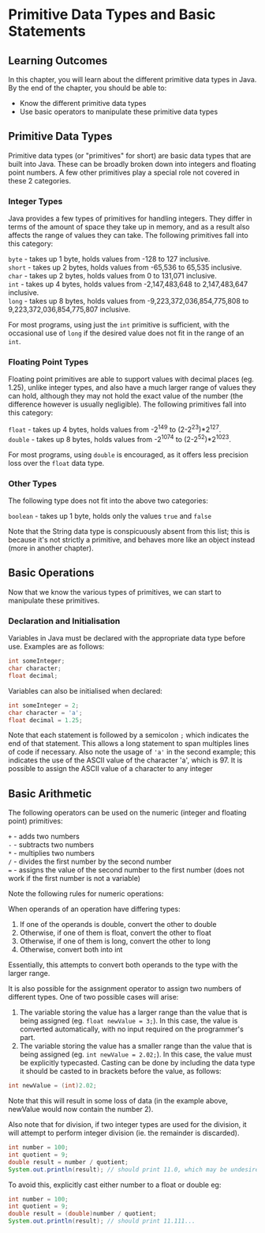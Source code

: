 # Primitive Data Types and Basic Statements

## Learning Outcomes

In this chapter, you will learn about the different primitive data types in Java.
By the end of the chapter, you should be able to:
- Know the different primitive data types
- Use basic operators to manipulate these primitive data types

## Primitive Data Types

Primitive data types (or "primitives" for short) are basic data types that are built into Java. These can be broadly broken down into integers and floating point numbers. A few other primitives play a special role not covered in these 2 categories.

### Integer Types

Java provides a few types of primitives for handling integers. They differ in terms of the amount of space they take up in memory, and as a result also affects the range of values they can take. The following primitives fall into this category:

`byte` - takes up 1 byte, holds values from -128 to 127 inclusive.\
`short` - takes up 2 bytes, holds values from -65,536 to 65,535 inclusive.\
`char` - takes up 2 bytes, holds values from 0 to 131,071 inclusive.\
`int` - takes up 4 bytes, holds values from -2,147,483,648 to 2,147,483,647 inclusive.\
`long` - takes up 8 bytes, holds values from -9,223,372,036,854,775,808 to 9,223,372,036,854,775,807 inclusive.

For most programs, using just the `int` primitive is sufficient, with the occasional use of `long` if the desired value does not fit in the range of an `int`.

### Floating Point Types

Floating point primitives are able to support values with decimal places (eg. 1.25), unlike integer types, and also have a much larger range of values they can hold, although they may not hold the exact value of the number (the difference however is usually negligible). The following primitives fall into this category:

`float` - takes up 4 bytes, holds values from -2<sup>149</sup> to (2-2<sup>23</sup>)*2<sup>127</sup>.\
`double` - takes up 8 bytes, holds values from -2<sup>1074</sup> to (2-2<sup>52</sup>)*2<sup>1023</sup>.

For most programs, using `double` is encouraged, as it offers less precision loss over the `float` data type.

### Other Types

The following type does not fit into the above two categories:

`boolean` - takes up 1 byte, holds only the values `true` and `false`

Note that the String data type is conspicuously absent from this list; this is because it's not strictly a primitive, and behaves more like an object instead (more in another chapter).

## Basic Operations

Now that we know the various types of primitives, we can start to manipulate these primitives.

### Declaration and Initialisation

Variables in Java must be declared with the appropriate data type before use. Examples are as follows:

```java
int someInteger;
char character;
float decimal;
```

Variables can also be initialised when declared:

```java
int someInteger = 2;
char character = 'a';
float decimal = 1.25;
```

Note that each statement is followed by a semicolon `;` which indicates the end of that statement. This allows a long statement to span multiples lines of code if necessary.
Also note the usage of `'a'` in the second example; this indicates the use of the ASCII value of the character 'a', which is 97.
It is possible to assign the ASCII value of a character to any integer

## Basic Arithmetic

The following operators can be used on the numeric (integer and floating point) primitives:

`+` - adds two numbers\
`-` - subtracts two numbers\
`*` - multiplies two numbers\
`/` - divides the first number by the second number\
`=` - assigns the value of the second number to the first number (does not work if the first number is not a variable)

Note the following rules for numeric operations:

When operands of an operation have differing types:
1. If one of the operands is double, convert the other to double
1. Otherwise, if one of them is float, convert the other to float
1. Otherwise, if one of them is long, convert the other to long
1. Otherwise, convert both into int

Essentially, this attempts to convert both operands to the type with the larger range.

It is also possible for the assignment operator to assign two numbers of different types. One of two possible cases will arise:
1. The variable storing the value has a larger range than the value that is being assigned (eg. `float newValue = 3;`). In this case, the value is converted automatically, with no input required on the programmer's part.
2. The variable storing the value has a smaller range than the value that is being assigned (eg. `int newValue = 2.02;`). In this case, the value must be explicitly typecasted. Casting can be done by including the data type it should be casted to in brackets before the value, as follows:

```java
int newValue = (int)2.02;
```

Note that this will result in some loss of data (in the example above, newValue would now contain the number 2).

Also note that for division, if two integer types are used for the division, it will attempt to perform integer division (ie. the remainder is discarded).

```java
int number = 100;
int quotient = 9;
double result = number / quotient;
System.out.println(result); // should print 11.0, which may be undesired
```

To avoid this, explicitly cast either number to a float or double eg:

```java
int number = 100;
int quotient = 9;
double result = (double)number / quotient;
System.out.println(result); // should print 11.111...
```


